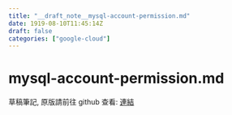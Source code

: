 ```yaml
---
title: "__draft_note__mysql-account-permission.md"
date: 1919-08-10T11:45:14Z
draft: false
categories: ["google-cloud"]
---
```


# mysql-account-permission.md

草稿筆記, 原版請前往 github 查看: [連結](https://github.com/tinghaolai/just-random-note/blob/master/google-cloud/mysql-account-permission.md)